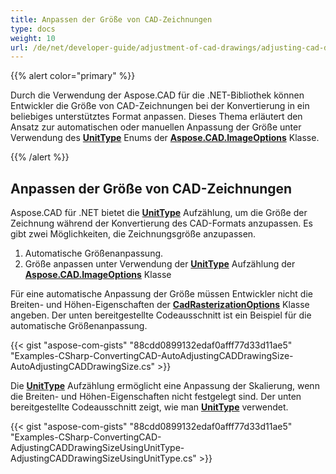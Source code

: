 ```yaml
---
title: Anpassen der Größe von CAD-Zeichnungen
type: docs
weight: 10
url: /de/net/developer-guide/adjustment-of-cad-drawings/adjusting-cad-drawing-size/
---
```


{{% alert color="primary" %}}

Durch die Verwendung der Aspose.CAD für die .NET-Bibliothek können Entwickler die Größe von CAD-Zeichnungen bei der Konvertierung in ein beliebiges unterstütztes Format anpassen. Dieses Thema erläutert den Ansatz zur automatischen oder manuellen Anpassung der Größe unter Verwendung des [**UnitType**](https://reference.aspose.com/cad/net/aspose.cad.imageoptions/unittype) Enums der [**Aspose.CAD.ImageOptions**](https://reference.aspose.com/cad/net/aspose.cad.imageoptions) Klasse.

{{% /alert %}}

## Anpassen der Größe von CAD-Zeichnungen

Aspose.CAD für .NET bietet die [**UnitType**](https://reference.aspose.com/cad/net/aspose.cad.imageoptions/unittype) Aufzählung, um die Größe der Zeichnung während der Konvertierung des CAD-Formats anzupassen. Es gibt zwei Möglichkeiten, die Zeichnungsgröße anzupassen.

1. Automatische Größenanpassung.
1. Größe anpassen unter Verwendung der [**UnitType**](https://reference.aspose.com/cad/net/aspose.cad.imageoptions/unittype) Aufzählung der [**Aspose.CAD.ImageOptions**](https://reference.aspose.com/cad/net/aspose.cad.imageoptions) Klasse

Für eine automatische Anpassung der Größe müssen Entwickler nicht die Breiten- und Höhen-Eigenschaften der [**CadRasterizationOptions**](https://reference.aspose.com/cad/net/aspose.cad.imageoptions/cadrasterizationoptions/properties/index) Klasse angeben. Der unten bereitgestellte Codeausschnitt ist ein Beispiel für die automatische Größenanpassung.

{{< gist "aspose-com-gists" "88cdd0899132edaf0afff77d33d11ae5" "Examples-CSharp-ConvertingCAD-AutoAdjustingCADDrawingSize-AutoAdjustingCADDrawingSize.cs" >}}

Die [**UnitType**](https://reference.aspose.com/cad/net/aspose.cad.imageoptions/unittype) Aufzählung ermöglicht eine Anpassung der Skalierung, wenn die Breiten- und Höhen-Eigenschaften nicht festgelegt sind. Der unten bereitgestellte Codeausschnitt zeigt, wie man [**UnitType**](https://reference.aspose.com/cad/net/aspose.cad.imageoptions/unittype) verwendet.

{{< gist "aspose-com-gists" "88cdd0899132edaf0afff77d33d11ae5" "Examples-CSharp-ConvertingCAD-AdjustingCADDrawingSizeUsingUnitType-AdjustingCADDrawingSizeUsingUnitType.cs" >}}
